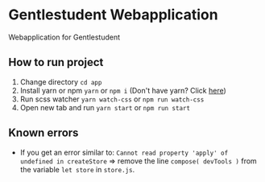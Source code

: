 # Gentlestudent Webapplication
Webapplication for Gentlestudent

## How to run project
1. Change directory `cd app`
2. Install yarn or npm `yarn` or `npm i` (Don't have yarn? Click [here](https://yarnpkg.com/en/docs/install))
3. Run scss watcher `yarn watch-css` or `npm run watch-css`
4. Open new tab and run `yarn start` or `npm run start`

## Known errors
- If you get an error similar to: `Cannot read property 'apply' of undefined in createStore` => remove the line `compose( devTools )` from the variable `let store` in `store.js`.
